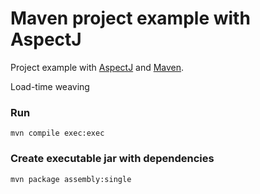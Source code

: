 Maven project example with AspectJ
=====================

Project example with [AspectJ](https://eclipse.org/aspectj/) and [Maven](http://maven.apache.org).

Load-time weaving

### Run ###
```
mvn compile exec:exec
```

### Create executable jar with dependencies ###
```
mvn package assembly:single
```
